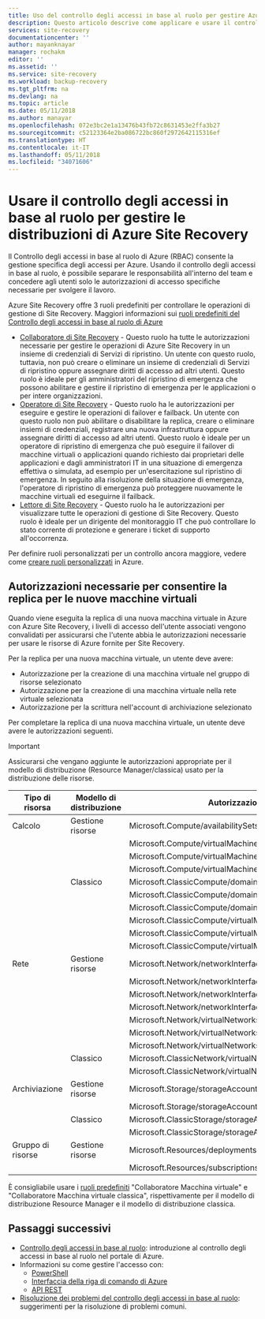 ```yaml
---
title: Uso del controllo degli accessi in base al ruolo per gestire Azure Site Recovery | Microsoft Docs
description: Questo articolo descrive come applicare e usare il controllo degli accessi in base al ruolo per gestire le distribuzioni di Azure Site Recovery
services: site-recovery
documentationcenter: ''
author: mayanknayar
manager: rochakm
editor: ''
ms.assetid: ''
ms.service: site-recovery
ms.workload: backup-recovery
ms.tgt_pltfrm: na
ms.devlang: na
ms.topic: article
ms.date: 05/11/2018
ms.author: manayar
ms.openlocfilehash: 072e3bc2e1a13476b43fb72c8631453e2ffa3b27
ms.sourcegitcommit: c52123364e2ba086722bc860f2972642115316ef
ms.translationtype: HT
ms.contentlocale: it-IT
ms.lasthandoff: 05/11/2018
ms.locfileid: "34071606"
---
```

# <a name="use-role-based-access-control-to-manage-azure-site-recovery-deployments"></a>Usare il controllo degli accessi in base al ruolo per gestire le distribuzioni di Azure Site Recovery

Il Controllo degli accessi in base al ruolo di Azure (RBAC) consente la gestione specifica degli accessi per Azure. Usando il controllo degli accessi in base al ruolo, è possibile separare le responsabilità all'interno del team e concedere agli utenti solo le autorizzazioni di accesso specifiche necessarie per svolgere il lavoro.

Azure Site Recovery offre 3 ruoli predefiniti per controllare le operazioni di gestione di Site Recovery. Maggiori informazioni sui [ruoli predefiniti del Controllo degli accessi in base al ruolo di Azure](../role-based-access-control/built-in-roles.md)

* [Collaboratore di Site Recovery](../role-based-access-control/built-in-roles.md#site-recovery-contributor) - Questo ruolo ha tutte le autorizzazioni necessarie per gestire le operazioni di Azure Site Recovery in un insieme di credenziali di Servizi di ripristino. Un utente con questo ruolo, tuttavia, non può creare o eliminare un insieme di credenziali di Servizi di ripristino oppure assegnare diritti di accesso ad altri utenti. Questo ruolo è ideale per gli amministratori del ripristino di emergenza che possono abilitare e gestire il ripristino di emergenza per le applicazioni o per intere organizzazioni.
* [Operatore di Site Recovery](../role-based-access-control/built-in-roles.md#site-recovery-operator) - Questo ruolo ha le autorizzazioni per eseguire e gestire le operazioni di failover e failback. Un utente con questo ruolo non può abilitare o disabilitare la replica, creare o eliminare insiemi di credenziali, registrare una nuova infrastruttura oppure assegnare diritti di accesso ad altri utenti. Questo ruolo è ideale per un operatore di ripristino di emergenza che può eseguire il failover di macchine virtuali o applicazioni quando richiesto dai proprietari delle applicazioni e dagli amministratori IT in una situazione di emergenza effettiva o simulata, ad esempio per un'esercitazione sul ripristino di emergenza. In seguito alla risoluzione della situazione di emergenza, l'operatore di ripristino di emergenza può proteggere nuovamente le macchine virtuali ed eseguirne il failback.
* [Lettore di Site Recovery](../role-based-access-control/built-in-roles.md#site-recovery-reader) - Questo ruolo ha le autorizzazioni per visualizzare tutte le operazioni di gestione di Site Recovery. Questo ruolo è ideale per un dirigente del monitoraggio IT che può controllare lo stato corrente di protezione e generare i ticket di supporto all'occorrenza.

Per definire ruoli personalizzati per un controllo ancora maggiore, vedere come [creare ruoli personalizzati](../role-based-access-control/custom-roles.md) in Azure.

## <a name="permissions-required-to-enable-replication-for-new-virtual-machines"></a>Autorizzazioni necessarie per consentire la replica per le nuove macchine virtuali
Quando viene eseguita la replica di una nuova macchina virtuale in Azure con Azure Site Recovery, i livelli di accesso dell'utente associati vengono convalidati per assicurarsi che l'utente abbia le autorizzazioni necessarie per usare le risorse di Azure fornite per Site Recovery.

Per la replica per una nuova macchina virtuale, un utente deve avere:
* Autorizzazione per la creazione di una macchina virtuale nel gruppo di risorse selezionato
* Autorizzazione per la creazione di una macchina virtuale nella rete virtuale selezionata
* Autorizzazione per la scrittura nell'account di archiviazione selezionato

Per completare la replica di una nuova macchina virtuale, un utente deve avere le autorizzazioni seguenti.

> [!IMPORTANT]
>Assicurarsi che vengano aggiunte le autorizzazioni appropriate per il modello di distribuzione (Resource Manager/classica) usato per la distribuzione delle risorse.

| **Tipo di risorsa** | **Modello di distribuzione** | **Autorizzazione** |
| --- | --- | --- |
| Calcolo | Gestione risorse | Microsoft.Compute/availabilitySets/read |
|  |  | Microsoft.Compute/virtualMachines/read |
|  |  | Microsoft.Compute/virtualMachines/write |
|  |  | Microsoft.Compute/virtualMachines/delete |
|  | Classico | Microsoft.ClassicCompute/domainNames/read |
|  |  | Microsoft.ClassicCompute/domainNames/write |
|  |  | Microsoft.ClassicCompute/domainNames/delete |
|  |  | Microsoft.ClassicCompute/virtualMachines/read |
|  |  | Microsoft.ClassicCompute/virtualMachines/write |
|  |  | Microsoft.ClassicCompute/virtualMachines/delete |
| Rete | Gestione risorse | Microsoft.Network/networkInterfaces/read |
|  |  | Microsoft.Network/networkInterfaces/write |
|  |  | Microsoft.Network/networkInterfaces/delete |
|  |  | Microsoft.Network/networkInterfaces/join/action |
|  |  | Microsoft.Network/virtualNetworks/read |
|  |  | Microsoft.Network/virtualNetworks/subnets/read |
|  |  | Microsoft.Network/virtualNetworks/subnets/join/action |
|  | Classico | Microsoft.ClassicNetwork/virtualNetworks/read |
|  |  | Microsoft.ClassicNetwork/virtualNetworks/join/action |
| Archiviazione | Gestione risorse | Microsoft.Storage/storageAccounts/read |
|  |  | Microsoft.Storage/storageAccounts/listkeys/action |
|  | Classico | Microsoft.ClassicStorage/storageAccounts/read |
|  |  | Microsoft.ClassicStorage/storageAccounts/listKeys/action |
| Gruppo di risorse | Gestione risorse | Microsoft.Resources/deployments/* |
|  |  | Microsoft.Resources/subscriptions/resourceGroups/read |

È consigliabile usare i [ruoli predefiniti](../role-based-access-control/built-in-roles.md) "Collaboratore Macchina virtuale" e "Collaboratore Macchina virtuale classica", rispettivamente per il modello di distribuzione Resource Manager e il modello di distribuzione classica.

## <a name="next-steps"></a>Passaggi successivi
* [Controllo degli accessi in base al ruolo](../role-based-access-control/role-assignments-portal.md): introduzione al controllo degli accessi in base al ruolo nel portale di Azure.
* Informazioni su come gestire l'accesso con:
  * [PowerShell](../role-based-access-control/role-assignments-powershell.md)
  * [Interfaccia della riga di comando di Azure](../role-based-access-control/role-assignments-cli.md)
  * [API REST](../role-based-access-control/role-assignments-rest.md)
* [Risoluzione dei problemi del controllo degli accessi in base al ruolo](../role-based-access-control/troubleshooting.md): suggerimenti per la risoluzione di problemi comuni.
